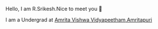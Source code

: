 Hello, I am R.Srikesh.Nice to meet you 👋

I am a Undergrad at [Amrita Vishwa Vidyapeetham,Amritapuri](https://www.amrita.edu/campus/amritapuri)
